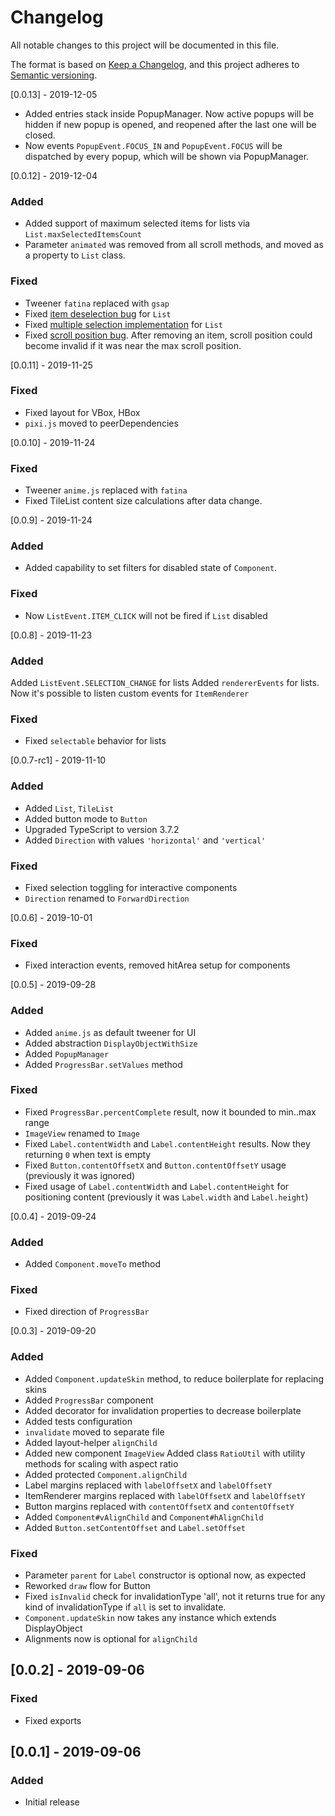 # Changelog
All notable changes to this project will be documented in this file.

The format is based on [Keep a Changelog](https://keepachangelog.com/en/1.0.0/),
and this project adheres to [Semantic versioning](https://semver.org/spec/v2.0.0.html).

[0.0.13] - 2019-12-05
- Added entries stack inside PopupManager. Now active popups will be hidden if new popup is opened, and reopened after the last one will be closed.
- Now events `PopupEvent.FOCUS_IN` and `PopupEvent.FOCUS` will be dispatched by every popup, which will be shown via PopupManager.

[0.0.12] - 2019-12-04

### Added
- Added support of maximum selected items for lists via `List.maxSelectedItemsCount`
- Parameter `animated` was removed from all scroll methods, and moved as a property to `List` class.

### Fixed
- Tweener `fatina` replaced with `gsap`
- Fixed [item deselection bug](https://github.com/mayakwd/pixi-yoo-ai/issues/3) for `List`
- Fixed [multiple selection implementation](https://github.com/mayakwd/pixi-yoo-ai/issues/2) for `List`
- Fixed [scroll position bug](https://github.com/mayakwd/pixi-yoo-ai/issues/8). After removing an item, scroll position could become invalid if it was near the max scroll position.

[0.0.11] - 2019-11-25
### Fixed
- Fixed layout for VBox, HBox
- `pixi.js` moved to peerDependencies

[0.0.10] - 2019-11-24
### Fixed
- Tweener `anime.js` replaced with `fatina`
- Fixed TileList content size calculations after data change.

[0.0.9] - 2019-11-24
### Added
- Added capability to set filters for disabled state of `Component`.

### Fixed
- Now `ListEvent.ITEM_CLICK` will not be fired if `List` disabled 

[0.0.8] - 2019-11-23
### Added
Added `ListEvent.SELECTION_CHANGE` for lists
Added `rendererEvents` for lists. Now it's possible to listen custom events for `ItemRenderer`

### Fixed
- Fixed `selectable` behavior for lists 

[0.0.7-rc1] - 2019-11-10
### Added 
- Added `List`, `TileList`
- Added button mode to `Button`
- Upgraded TypeScript to version 3.7.2
- Added `Direction` with values `'horizontal'` and `'vertical'`
 
### Fixed
- Fixed selection toggling for interactive components
- `Direction` renamed to `ForwardDirection`

[0.0.6] - 2019-10-01
### Fixed
- Fixed interaction events, removed hitArea setup for components

[0.0.5] - 2019-09-28
### Added
- Added `anime.js` as default tweener for UI
- Added abstraction `DisplayObjectWithSize`
- Added `PopupManager`
- Added `ProgressBar.setValues` method 

### Fixed
- Fixed `ProgressBar.percentComplete` result, now it bounded to min..max range
- `ImageView` renamed to `Image`
- Fixed `Label.contentWidth` and `Label.contentHeight` results. Now they returning `0` when text is empty
- Fixed `Button.contentOffsetX` and `Button.contentOffsetY` usage (previously it was ignored)
- Fixed usage of `Label.contentWidth` and `Label.contentHeight` for positioning content (previously it was `Label.width` and `Label.height`)

[0.0.4] - 2019-09-24
### Added
- Added `Component.moveTo` method

### Fixed
- Fixed direction of `ProgressBar` 

[0.0.3] - 2019-09-20
### Added
- Added `Component.updateSkin` method, to reduce boilerplate for replacing skins
- Added `ProgressBar` component
- Added decorator for invalidation properties to decrease boilerplate
- Added tests configuration
- `invalidate` moved to separate file
- Added layout-helper `alignChild`
- Added new component `ImageView`
  Added class `RatioUtil` with utility methods for scaling with aspect ratio 
- Added protected `Component.alignChild`
- Label margins replaced with `labelOffsetX` and `labelOffsetY`
- ItemRenderer margins replaced with `labelOffsetX` and `labelOffsetY`
- Button margins replaced with `contentOffsetX` and `contentOffsetY`
- Added `Component#vAlignChild` and `Component#hAlignChild`
- Added `Button.setContentOffset` and `Label.setOffset`

### Fixed
- Parameter `parent` for `Label` constructor is optional now, as expected
- Reworked `draw` flow for Button
- Fixed `isInvalid` check for invalidationType 'all', not it returns true for any kind of invalidationType if `all` is set to invalidate.
- `Component.updateSkin` now takes any instance which extends DisplayObject
- Alignments now is optional for `alignChild`

## [0.0.2] - 2019-09-06
### Fixed
- Fixed exports

## [0.0.1] - 2019-09-06
### Added
- Initial release
